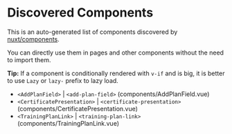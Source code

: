 # Discovered Components

This is an auto-generated list of components discovered by [nuxt/components](https://github.com/nuxt/components).

You can directly use them in pages and other components without the need to import them.

**Tip:** If a component is conditionally rendered with `v-if` and is big, it is better to use `Lazy` or `lazy-` prefix to lazy load.

- `<AddPlanField>` | `<add-plan-field>` (components/AddPlanField.vue)
- `<CertificatePresentation>` | `<certificate-presentation>` (components/CertificatePresentation.vue)
- `<TrainingPlanLink>` | `<training-plan-link>` (components/TrainingPlanLink.vue)
